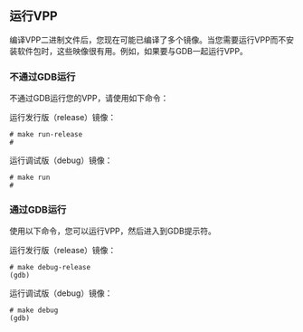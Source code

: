 ## 运行VPP
编译VPP二进制文件后，您现在可能已编译了多个镜像。当您需要运行VPP而不安装软件包时，这些映像很有用。例如，如果要与GDB一起运行VPP。

### 不通过GDB运行
不通过GDB运行您的VPP，请使用如下命令：

运行发行版（release）镜像：
```
# make run-release
#
```

运行调试版（debug）镜像：
```
# make run
#
```

### 通过GDB运行
使用以下命令，您可以运行VPP，然后进入到GDB提示符。

运行发行版（release）镜像：
```
# make debug-release
(gdb)
```

运行调试版（debug）镜像：
```
# make debug
(gdb)
```